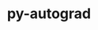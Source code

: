 ---
title: "py-autograd"
layout: cache
categories: [package, v0.22.1]
meta: {"versions": ["1.6.2"], "compilers": ["gcc@=11.4.0", "gcc@=9.4.0", "oneapi@=2024.0.0"], "oss": ["ubuntu20.04", "ubuntu22.04"], "platforms": ["linux"], "targets": ["neoverse_v1", "neoverse_v2", "ppc64le", "x86_64_v3"], "stacks": ["e4s", "e4s-neoverse-v2", "e4s-neoverse_v1", "e4s-oneapi", "e4s-power", "root"], "num_specs": 5, "num_specs_by_stack": {"root": 5, "e4s-power": 1, "e4s-neoverse_v1": 1, "e4s-neoverse-v2": 1, "e4s": 1, "e4s-oneapi": 1}}
spec_details: [{"hash": "dzrr2s3ko7b36el4seswq5jlfkpd7jop", "compiler": "gcc@=9.4.0", "versions": ["1.6.2"], "os": "ubuntu20.04", "platform": "linux", "target": "ppc64le", "variants": ["build_system=python_pip"], "stacks": ["root", "e4s-power"], "size": "-", "tarball": "https://binaries.spack.io/releases/v0.22.1/build_cache/linux-ubuntu20.04-ppc64le/gcc-9.4.0/py-autograd-1.6.2/linux-ubuntu20.04-ppc64le-gcc-9.4.0-py-autograd-1.6.2-dzrr2s3ko7b36el4seswq5jlfkpd7jop.spack"}, {"hash": "qhtg2ds5hrzioboypvpwalgqtfzah7jo", "compiler": "gcc@=11.4.0", "versions": ["1.6.2"], "os": "ubuntu22.04", "platform": "linux", "target": "neoverse_v1", "variants": ["build_system=python_pip"], "stacks": ["root", "e4s-neoverse_v1"], "size": "-", "tarball": "https://binaries.spack.io/releases/v0.22.1/build_cache/linux-ubuntu22.04-neoverse_v1/gcc-11.4.0/py-autograd-1.6.2/linux-ubuntu22.04-neoverse_v1-gcc-11.4.0-py-autograd-1.6.2-qhtg2ds5hrzioboypvpwalgqtfzah7jo.spack"}, {"hash": "yrco2iyj6wzft55bht5zckjzjabwva6t", "compiler": "gcc@=11.4.0", "versions": ["1.6.2"], "os": "ubuntu22.04", "platform": "linux", "target": "neoverse_v2", "variants": ["build_system=python_pip"], "stacks": ["root", "e4s-neoverse-v2"], "size": "-", "tarball": "https://binaries.spack.io/releases/v0.22.1/build_cache/linux-ubuntu22.04-neoverse_v2/gcc-11.4.0/py-autograd-1.6.2/linux-ubuntu22.04-neoverse_v2-gcc-11.4.0-py-autograd-1.6.2-yrco2iyj6wzft55bht5zckjzjabwva6t.spack"}, {"hash": "yinmv7nkmn2jzteiddhykmqwkpvbcda5", "compiler": "gcc@=11.4.0", "versions": ["1.6.2"], "os": "ubuntu22.04", "platform": "linux", "target": "x86_64_v3", "variants": ["build_system=python_pip"], "stacks": ["root", "e4s"], "size": "-", "tarball": "https://binaries.spack.io/releases/v0.22.1/build_cache/linux-ubuntu22.04-x86_64_v3/gcc-11.4.0/py-autograd-1.6.2/linux-ubuntu22.04-x86_64_v3-gcc-11.4.0-py-autograd-1.6.2-yinmv7nkmn2jzteiddhykmqwkpvbcda5.spack"}, {"hash": "zqfr4o6yxbancxftzflaft3isktqlp3v", "compiler": "oneapi@=2024.0.0", "versions": ["1.6.2"], "os": "ubuntu22.04", "platform": "linux", "target": "x86_64_v3", "variants": ["build_system=python_pip"], "stacks": ["e4s-oneapi", "root"], "size": "-", "tarball": "https://binaries.spack.io/releases/v0.22.1/build_cache/linux-ubuntu22.04-x86_64_v3/oneapi-2024.0.0/py-autograd-1.6.2/linux-ubuntu22.04-x86_64_v3-oneapi-2024.0.0-py-autograd-1.6.2-zqfr4o6yxbancxftzflaft3isktqlp3v.spack"}]
---